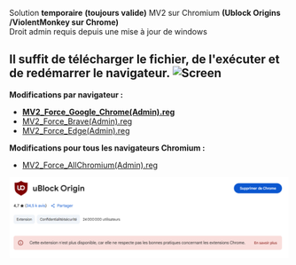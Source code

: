 Solution **temporaire** **(toujours valide)** MV2 sur Chromium **(Ublock Origins /ViolentMonkey sur Chrome)**    
Droit admin requis depuis une mise à jour de windows   

## Il suffit de télécharger le fichier, de l'exécuter et de redémarrer le navigateur. ![Screen](/Ressources/download.png)

**Modifications par navigateur :**
- **[MV2_Force_Google_Chrome(Admin).reg](./MV2_Force_Google_Chrome(Admin).reg)**
- [MV2_Force_Brave(Admin).reg](./MV2_Force_Brave(Admin).reg)   
- [MV2_Force_Edge(Admin).reg](./MV2_Force_Edge(Admin).reg)   

**Modifications pour tous les navigateurs Chromium :**

- [MV2_Force_AllChromium(Admin).reg](./MV2_Force_AllChromium(Admin).reg)


![Screen](/Ressources/Thanks_Google_OpenSource.png)
